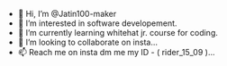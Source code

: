 - 👋 Hi, I’m @Jatin100-maker
- 👀 I’m interested in software developement.
- 🌱 I’m currently learning whitehat jr. course for coding.
- 💞️ I’m looking to collaborate on insta...
- 📫 Reach me on insta dm me my ID - ( rider_15_09 )...

<!---
Jatin100-maker/Jatin100-maker is a ✨ special ✨ repository because its `README.md` (this file) appears on your GitHub profile.
You can click the Preview link to take a look at your changes.
--->

